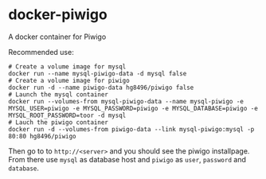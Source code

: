 docker-piwigo
=============

A docker container for Piwigo

Recommended use:

    # Create a volume image for mysql
    docker run --name mysql-piwigo-data -d mysql false
    # Create a volume image for piwigo
    docker run -d --name piwigo-data hg8496/piwigo false
    # Launch the mysql container
    docker run --volumes-from mysql-piwigo-data --name mysql-piwigo -e MYSQL_USER=piwigo -e MYSQL_PASSWORD=piwigo -e MYSQL_DATABASE=piwigo -e MYSQL_ROOT_PASSWORD=toor -d mysql
    # Lauch the piwigo container
    docker run -d --volumes-from piwigo-data --link mysql-piwigo:mysql -p 80:80 hg8496/piwigo

Then go to to `http://<server>` and you should see the piwigo installpage. From there use `mysql` as database host and `piwigo` as `user`, `password` and `database`.

